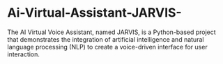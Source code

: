 # Ai-Virtual-Assistant-JARVIS-
The AI Virtual Voice Assistant, named JARVIS, is a Python-based project that demonstrates the integration of artificial intelligence and natural language processing (NLP) to create a voice-driven interface for user interaction. 
